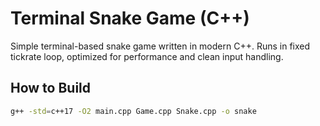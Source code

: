 # Terminal Snake Game (C++)

Simple terminal-based snake game written in modern C++. Runs in fixed tickrate loop, optimized for performance and clean input handling.

## How to Build

```bash
g++ -std=c++17 -O2 main.cpp Game.cpp Snake.cpp -o snake